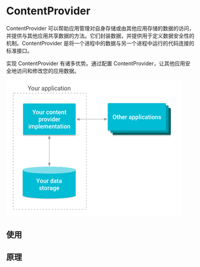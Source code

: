 # ContentProvider

ContentProvider 可以帮助应用管理对自身存储或由其他应用存储的数据的访问，并提供与其他应用共享数据的方法。它们封装数据，并提供用于定义数据安全性的机制。ContentProvider 是将一个进程中的数据与另一个进程中运行的代码连接的标准接口。

实现 ContentProvider 有诸多优势。通过配置 ContentProvider，让其他应用安全地访问和修改您的应用数据。

![ContentProvider管理对存储空间的访问权限的概览图](../../../img/content-provider-overview.png)

## 使用

## 原理

